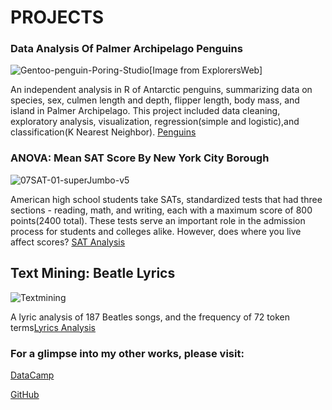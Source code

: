 # PROJECTS

### Data Analysis Of Palmer Archipelago Penguins

![Gentoo-penguin-Poring-Studio](https://github.com/Cann-Emma/portfolio/assets/143144256/10d3a7b2-1c07-49ed-b6f9-77ac2a24ac3f)[Image from ExplorersWeb]



An independent analysis in R of Antarctic penguins, summarizing data on species, sex, culmen length and depth, flipper length, body mass, and island in Palmer Archipelago. This project included data cleaning, exploratory analysis, visualization, regression(simple and logistic),and classification(K Nearest Neighbor).
[Penguins](https://github.com/Cann-Emma/R/blob/main/Penguin_Analysis.ipynb)


### ANOVA: Mean SAT Score By New York City Borough

![07SAT-01-superJumbo-v5](https://github.com/Cann-Emma/portfolio/assets/143144256/e4cacfca-7892-445e-acb5-1f2779ab541a)



American high school students take SATs, standardized tests that had three sections - reading, math, and writing, each with a maximum score of 800 points(2400 total). These tests serve an important role in the admission process for students and colleges alike. However, does where you live affect scores?
[SAT Analysis]("https://github.com/Cann-Emma/R/blob/main/ANOVA_SAT_Score_by_NYCBorough.ipynb")


## Text Mining: Beatle Lyrics

![Textmining](https://github.com/Cann-Emma/portfolio/assets/143144256/762aaf2b-c1aa-47f6-929b-de06eeb810d1)


A lyric analysis of 187 Beatles songs, and the frequency of 72 token terms[Lyrics Analysis]("https://github.com/Cann-Emma/PSYC-5710-Text-Mining-and-ML/blob/main/TextMining.ipynb")



### For a glimpse into my other works, please visit:
[DataCamp](https://www.datacamp.com/portfolio/zgb8ts)

[GitHub](https://github.com/Cann-Emma?tab=stars)
